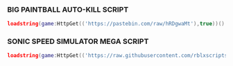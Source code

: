 ### BIG PAINTBALL AUTO-KILL SCRIPT 
```lua
loadstring(game:HttpGet(('https://pastebin.com/raw/hRDgwaMt'),true))()
```
### SONIC SPEED SIMULATOR MEGA SCRIPT
```lua
loadstring(game:HttpGet(('https://raw.githubusercontent.com/rblxscriptsnet/unfair/main/rblxhub.lua'),true))()
```
